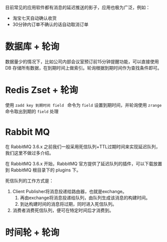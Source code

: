 目前常见的应用软件都有消息的延迟推送的影子，应用也极为广泛，例如：

- 淘宝七天自动确认收货
- 30分钟内订单不确认的话自动取消订单



# 数据库 + 轮询

数据量少的情况下，比如公司内部会议室预订前15分钟提醒功能，可以直接使用 DB 存储所有数据，在到期时间上做索引。轮询根据到期时间作为查找条件即可。



# Redis Zset + 轮询

使用 `zadd key 到期时间 field ` 命令为 `field` 设置到期时间，并轮询使用 `zrange` 命令取出到期的 `field` 处理



# Rabbit MQ

在 RabbitMQ 3.6.x 之前我们一般采用死信队列+TTL过期时间来实现延迟队列，我们这里不做过多介绍。

在 RabbitMQ 3.6.x 开始，RabbitMQ 官方提供了延迟队列的插件，可以下载放置到 RabbitMQ 根目录下的 plugins 下。

死信队列的工作方式是：

1. Client Publisher将消息投递给路由器，也就是exchange。
   1. 再由exchange将消息投递给队列，由队列生成该消息的构建时间。
   2. 到达构建时间的消息将过期，同时进入死信队列。
2. 消费者消费死信队列，便可在特定时间后才消费到。



# 时间轮 + 轮询

